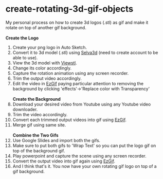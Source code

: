 # create-rotating-3d-gif-objects
My personal process on how to create 3d logos (.stl) as gif and make it rotate on top of another gif background.
<br><br>**Create the Logo**
1. Create your png logo in Auto Sketch.
2. Convert it to 3d model (.stl) using [Selva3d](http://app.selva3d.com/) (need to create account to be able to use).
3. View the 3d model with [Viewstl](https://www.viewstl.com/).
4. Change its color accordingly.
5. Capture the rotation animation using any screen recorder.
6. Trim the output video accordingly.
7. Edit the video in [EzGif](https://ezgif.com) paying particular attention to removing the background by clicking 'effects'->'Replace color with Transparency'
<br><br>**Create the Background**
1. Download your desired video from Youtube using any Youtube video downloader.
2. Trim the video accordingly.
3. Convert each trimmed output videos into gif using [EzGif](https://ezgif.com).
4. Merge gif using same site.
<br><br>**Combine the Two Gifs**
1. Use Google Slides and import both the gifs.
2. Make sure to put both gifs to 'Wrap Text' so you can put the logo gif on top of the background gif.
3. Play powerpoint and capture the scene using any screen recorder.
4. Convert the output video into gif again using [EzGif](https://ezgif.com).
5. And I think that's it. You now have your own rotating gif logo on top of a gif background.

